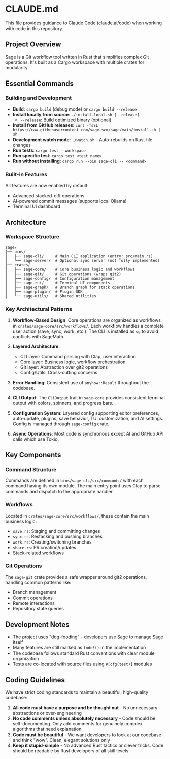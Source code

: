 # CLAUDE.md

This file provides guidance to Claude Code (claude.ai/code) when working with code in this repository.

## Project Overview

Sage is a Git workflow tool written in Rust that simplifies complex Git operations. It's built as a Cargo workspace with multiple crates for modularity.

## Essential Commands

### Building and Development
- **Build**: `cargo build` (debug mode) or `cargo build --release`
- **Install locally from source**: `./install-local.sh [--release]`
  - `--release`: Build optimized binary (optional)
- **Install from GitHub releases**: `curl -fsSL https://raw.githubusercontent.com/sage-scm/sage/main/install.sh | sh`
- **Development watch mode**: `./watch.sh` - Auto-rebuilds on Rust file changes
- **Run tests**: `cargo test --workspace`
- **Run specific test**: `cargo test <test_name>`
- **Run without installing**: `cargo run --bin sage-cli -- <command>`

### Built-in Features
All features are now enabled by default:
- Advanced stacked-diff operations
- AI-powered commit messages (supports local Ollama)
- Terminal UI dashboard

## Architecture

### Workspace Structure
```
sage/
├── bins/
│   ├── sage-cli/     # Main CLI application (entry: src/main.rs)
│   └── sage-server/  # Optional sync server (not fully implemented)
├── crates/
│   ├── sage-core/    # Core business logic and workflows
│   ├── sage-git/     # Git operations (wraps git2)
│   ├── sage-config/  # Configuration management
│   ├── sage-tui/     # Terminal UI components
│   ├── sage-graph/   # Branch graph for stack operations
│   ├── sage-plugin/  # Plugin SDK
│   └── sage-utils/   # Shared utilities
```

### Key Architectural Patterns

1. **Workflow-Based Design**: Core operations are organized as workflows in `crates/sage-core/src/workflows/`. Each workflow handles a complete user action (save, sync, work, etc.). The CLI is installed as `sg` to avoid conflicts with SageMath.

2. **Layered Architecture**:
   - CLI layer: Command parsing with Clap, user interaction
   - Core layer: Business logic, workflow orchestration
   - Git layer: Abstraction over git2 operations
   - Config/Utils: Cross-cutting concerns

3. **Error Handling**: Consistent use of `anyhow::Result` throughout the codebase.

4. **CLI Output**: The `CliOutput` trait in `sage-core` provides consistent terminal output with colors, spinners, and progress bars.

5. **Configuration System**: Layered config supporting editor preferences, auto-update, plugins, save behavior, TUI customization, and AI settings. Config is managed through `sage-config` crate.

6. **Async Operations**: Most code is synchronous except AI and GitHub API calls which use Tokio.

## Key Components

### Command Structure
Commands are defined in `bins/sage-cli/src/commands/` with each command having its own module. The main entry point uses Clap to parse commands and dispatch to the appropriate handler.

### Workflows
Located in `crates/sage-core/src/workflows/`, these contain the main business logic:
- `save.rs`: Staging and committing changes
- `sync.rs`: Restacking and pushing branches
- `work.rs`: Creating/switching branches
- `share.rs`: PR creation/updates
- Stack-related workflows

### Git Operations
The `sage-git` crate provides a safe wrapper around git2 operations, handling common patterns like:
- Branch management
- Commit operations
- Remote interactions
- Repository state queries

## Development Notes

- The project uses "dog-fooding" - developers use Sage to manage Sage itself
- Many features are still marked as `todo!()` in the implementation
- The codebase follows standard Rust conventions with clear module organization
- Tests are co-located with source files using `#[cfg(test)]` modules

## Coding Guidelines

We have strict coding standards to maintain a beautiful, high-quality codebase:

1. **All code must have a purpose and be thought out** - No unnecessary abstractions or over-engineering
2. **No code comments unless absolutely necessary** - Code should be self-documenting. Only add comments for genuinely complex algorithms that need explanation
3. **Code must be beautiful** - We want developers to look at our codebase and think "wow". Clean, elegant solutions only
4. **Keep it stupid-simple** - No advanced Rust tactics or clever tricks. Code should be readable by Rust developers of all skill levels
